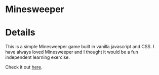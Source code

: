 # Minesweeper

# Details

This is a simple Minesweeper game built in vanilla javascript and CSS. I have always loved Minesweeper and I thought it would be a fun independent learning exercise. 

Check it out [here](https://guyfromhere.github.io/).
